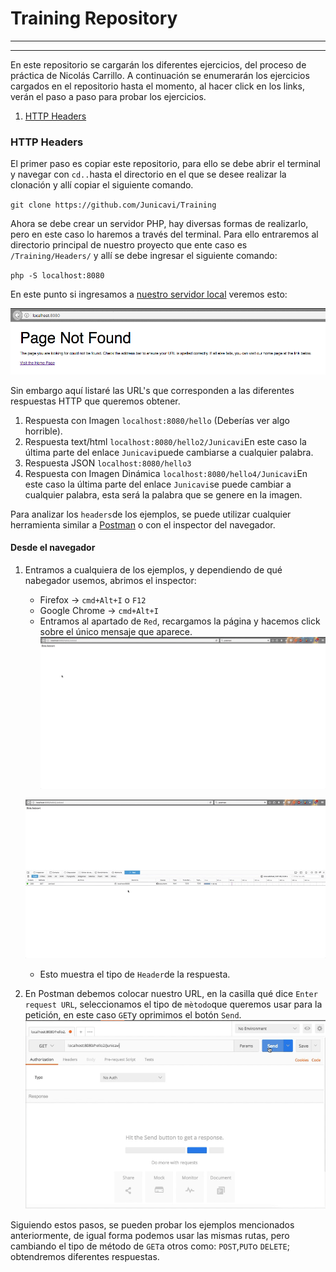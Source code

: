 # Training Repository
---
***
En este repositorio se cargarán los diferentes ejercicios, del proceso de práctica de Nicolás Carrillo.
A continuación se enumerarán los ejercicios cargados en el repositorio hasta el momento, al hacer click en los links, verán el paso a paso para probar los ejercicios.
1. [HTTP Headers](#1)

### <a name="1"></a>HTTP Headers
El primer paso es copiar este repositorio, para ello se debe abrir el terminal y navegar con `cd..`hasta el directorio en el que se desee realizar la clonación y allí copiar el siguiente comando.

`git clone https://github.com/Junicavi/Training`

Ahora se debe crear un servidor PHP, hay diversas formas de realizarlo, pero en este caso lo haremos a través del terminal. Para ello entraremos al directorio principal de nuestro proyecto que ente caso es `/Training/Headers/` y allí se debe ingresar el siguiente comando:

`php -S localhost:8080`

En este punto si ingresamos a [nuestro servidor local](localhost:8080) veremos esto:

![alt text](https://raw.githubusercontent.com/Junicavi/Training/master/ReadmeImages/Headers/1.png)

Sin embargo aquí listaré las URL's que corresponden a las diferentes respuestas HTTP que queremos obtener.

1. Respuesta con Imagen `localhost:8080/hello` (Deberías ver algo horrible).
2. Respuesta text/html `localhost:8080/hello2/Junicavi`En este caso la última parte del enlace `Junicavi`puede cambiarse a cualquier palabra.
3. Respuesta JSON `localhost:8080/hello3`
4. Respuesta con Imagen Dinámica `localhost:8080/hello4/Junicavi`En este caso la última parte del enlace `Junicavi`se puede cambiar a cualquier palabra, esta será la palabra que se genere en la imagen.

Para analizar los `headers`de los ejemplos, se puede utilizar cualquier herramienta similar a [Postman](https://www.getpostman.com/) o con el inspector del navegador.

#### Desde el navegador

1. Entramos a cualquiera de los ejemplos, y dependiendo de qué nabegador usemos, abrimos el inspector:
    * Firefox -> `cmd+Alt+I` o `F12` 
    * Google Chrome -> `cmd+Alt+I`
    * Entramos al apartado de `Red`, recargamos la página y hacemos click sobre el único mensaje que aparece.
    ![Alt Text](https://raw.githubusercontent.com/Junicavi/Training/master/ReadmeImages/Headers/2.gif)
    
    ![Alt Text](https://raw.githubusercontent.com/Junicavi/Training/master/ReadmeImages/Headers/3.gif)
    * Esto muestra el tipo de `Header`de la respuesta.
2. En Postman debemos colocar nuestro URL, en la casilla qué dice `Enter request URL`, seleccionamos el tipo de `mètodo`que queremos usar para la petición, en este caso `GET`y oprimimos el botón `Send`.
    ![Alt Text](https://raw.githubusercontent.com/Junicavi/Training/master/ReadmeImages/Headers/4.gif)

Siguiendo estos pasos, se pueden probar los ejemplos mencionados anteriormente, de igual forma podemos usar las mismas rutas, pero cambiando el tipo de método de `GET`a otros como: `POST`,`PUT`o `DELETE`; obtendremos diferentes respuestas.
